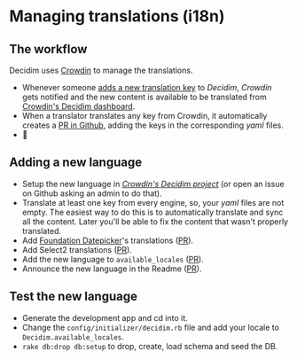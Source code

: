 # Managing translations (i18n)

## The workflow

Decidim uses [Crowdin](https://crowdin.com/) to manage the translations.

- Whenever someone [adds a new translation key](https://github.com/decidim/decidim/pull/1814/files#diff-c78c80097da59920d55b3f462ca21afaR177) to _Decidim_, _Crowdin_ gets notified and the new content is available to be translated from [Crowdin's Decidim dashboard](https://crowdin.com/project/decidim).
- When a translator translates any key from Crowdin, it automatically creates a [PR in Github](https://github.com/decidim/decidim/pulls?utf8=%E2%9C%93&q=is%3Apr%20author%3Adecidim-bot%20Crowdin), adding the keys in the corresponding _yaml_ files.
- 🌈

## Adding a new language

- Setup the new language in [_Crowdin's Decidim project_](https://crowdin.com/project/decidim) (or open an issue on Github asking an admin to do that).
- Translate at least one key from every engine, so, your _yaml_ files are not empty. The easiest way to do this is to automatically translate and sync all the content. Later you'll be able to fix the content that wasn't properly translated.
- Add [Foundation Datepicker](https://github.com/najlepsiwebdesigner/foundation-datepicker/tree/master/js/locales)'s translations ([PR](https://github.com/decidim/decidim/pull/2039)).
- Add Select2 translations ([PR](https://github.com/decidim/decidim/pull/2214)).
- Add the new language to `available_locales` ([PR](https://github.com/decidim/decidim/pull/1991)).
- Announce the new language in the Readme ([PR](https://github.com/decidim/decidim/pull/2125)).

## Test the new language

- Generate the development app and cd into it.
- Change the `config/initializer/decidim.rb` file and add your locale to `Decidim.available_locales`.
- `rake db:drop db:setup` to drop, create, load schema and seed the DB.
